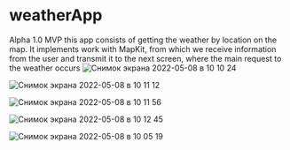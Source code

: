 # weatherApp
Alpha 1.0 
MVP
this app consists of getting the weather by location on the map. It implements work with MapKit, from which we receive information from the user and transmit it to the next screen, where the main request to the weather occurs
![Снимок экрана 2022-05-08 в 10 10 24](https://user-images.githubusercontent.com/99916289/167285913-6f0ebe61-12c7-4654-8010-a872b3983078.png)

![Снимок экрана 2022-05-08 в 10 11 12](https://user-images.githubusercontent.com/99916289/167285914-91eb74eb-e0ce-4393-8300-796968910e5e.png)

![Снимок экрана 2022-05-08 в 10 11 56](https://user-images.githubusercontent.com/99916289/167285915-83aa694e-6bd7-49e6-93c1-5816b7be1301.png)

![Снимок экрана 2022-05-08 в 10 12 45](https://user-images.githubusercontent.com/99916289/167285916-996eeaf4-1f0d-432e-852c-9180e0b36689.png)

![Снимок экрана 2022-05-08 в 10 05 19](https://user-images.githubusercontent.com/99916289/167285910-65acf7f5-739f-4ea5-9551-3e94a73fdad1.png)
